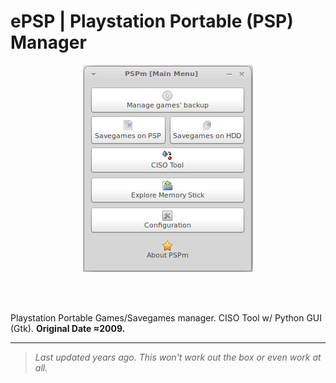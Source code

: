 # ePSP | Playstation Portable (PSP) Manager

<p align="center">
    <img alt="ePSP PSP Manager" src="img/menu.png" /> 
</p>

 
<br />
<br />

Playstation Portable Games/Savegames manager. CISO Tool w/ Python GUI (Gtk). **Original Date ≈2009.**

--- 

> _Last updated years ago. This won't work out the box or even work at all._



